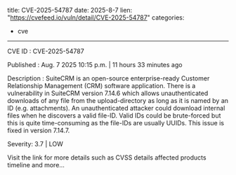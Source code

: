  
title: CVE-2025-54787
date: 2025-8-7
lien: "https://cvefeed.io/vuln/detail/CVE-2025-54787"
categories:
  - cve
---

CVE ID : CVE-2025-54787

Published :  Aug. 7
2025
10:15 p.m. | 11 hours
33 minutes ago

Description : SuiteCRM is an open-source
enterprise-ready Customer Relationship Management (CRM) software application. There is a vulnerability in SuiteCRM version 7.14.6 which allows unauthenticated downloads of any file from the upload-directory
as long as it is named by an ID (e.g. attachments). An unauthenticated attacker could download internal files when he discovers a valid file-ID.
Valid IDs could be brute-forced
but this is quite time-consuming as the file-IDs are usually UUIDs. This issue is fixed in version 7.14.7.

Severity: 3.7 | LOW

Visit the link for more details
such as CVSS details
affected products
timeline
and more...
